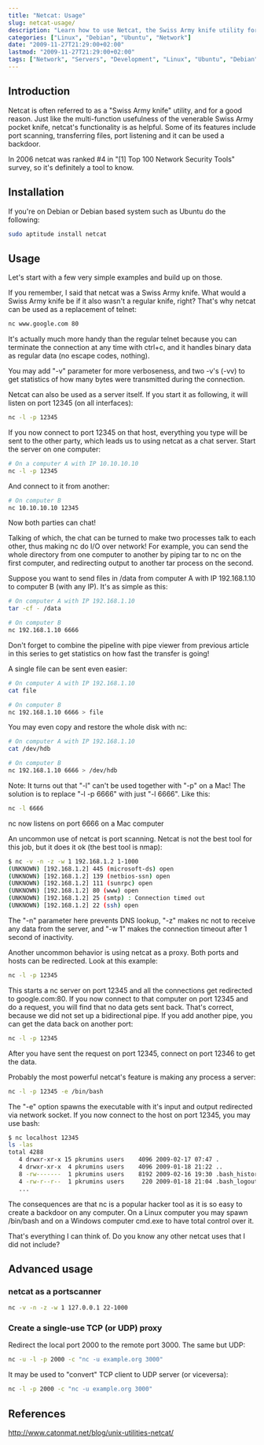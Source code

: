 ```yaml
---
title: "Netcat: Usage"
slug: netcat-usage/
description: "Learn how to use Netcat, the Swiss Army knife utility for network operations including port scanning, file transfers, chat, proxying and more."
categories: ["Linux", "Debian", "Ubuntu", "Network"]
date: "2009-11-27T21:29:00+02:00"
lastmod: "2009-11-27T21:29:00+02:00"
tags: ["Network", "Servers", "Development", "Linux", "Ubuntu", "Debian"]
---
```


## Introduction

Netcat is often referred to as a "Swiss Army knife" utility, and for a good reason. Just like the multi-function usefulness of the venerable Swiss Army pocket knife, netcat's functionality is as helpful. Some of its features include port scanning, transferring files, port listening and it can be used a backdoor.

In 2006 netcat was ranked #4 in "[1] Top 100 Network Security Tools" survey, so it's definitely a tool to know.

## Installation

If you're on Debian or Debian based system such as Ubuntu do the following:

```bash
sudo aptitude install netcat
```

## Usage

Let's start with a few very simple examples and build up on those.

If you remember, I said that netcat was a Swiss Army knife. What would a Swiss Army knife be if it also wasn't a regular knife, right? That's why netcat can be used as a replacement of telnet:

```bash
nc www.google.com 80
```

It's actually much more handy than the regular telnet because you can terminate the connection at any time with ctrl+c, and it handles binary data as regular data (no escape codes, nothing).

You may add "-v" parameter for more verboseness, and two -v's (-vv) to get statistics of how many bytes were transmitted during the connection.

Netcat can also be used as a server itself. If you start it as following, it will listen on port 12345 (on all interfaces):

```bash
nc -l -p 12345
```

If you now connect to port 12345 on that host, everything you type will be sent to the other party, which leads us to using netcat as a chat server. Start the server on one computer:

```bash
# On a computer A with IP 10.10.10.10
nc -l -p 12345
```

And connect to it from another:

```bash
# On computer B
nc 10.10.10.10 12345
```

Now both parties can chat!

Talking of which, the chat can be turned to make two processes talk to each other, thus making nc do I/O over network! For example, you can send the whole directory from one computer to another by piping tar to nc on the first computer, and redirecting output to another tar process on the second.

Suppose you want to send files in /data from computer A with IP 192.168.1.10 to computer B (with any IP). It's as simple as this:

```bash
# On computer A with IP 192.168.1.10
tar -cf - /data
```

```bash
# On computer B
nc 192.168.1.10 6666
```

Don't forget to combine the pipeline with pipe viewer from previous article in this series to get statistics on how fast the transfer is going!

A single file can be sent even easier:

```bash
# On computer A with IP 192.168.1.10
cat file
```

```bash
# On computer B
nc 192.168.1.10 6666 > file
```

You may even copy and restore the whole disk with nc:

```bash
# On computer A with IP 192.168.1.10
cat /dev/hdb
```

```bash
# On computer B
nc 192.168.1.10 6666 > /dev/hdb
```

Note: It turns out that "-l" can't be used together with "-p" on a Mac! The solution is to replace "-l -p 6666" with just "-l 6666". Like this:

```bash
nc -l 6666
```

nc now listens on port 6666 on a Mac computer

An uncommon use of netcat is port scanning. Netcat is not the best tool for this job, but it does it ok (the best tool is nmap):

```bash
$ nc -v -n -z -w 1 192.168.1.2 1-1000
(UNKNOWN) [192.168.1.2] 445 (microsoft-ds) open
(UNKNOWN) [192.168.1.2] 139 (netbios-ssn) open
(UNKNOWN) [192.168.1.2] 111 (sunrpc) open
(UNKNOWN) [192.168.1.2] 80 (www) open
(UNKNOWN) [192.168.1.2] 25 (smtp) : Connection timed out
(UNKNOWN) [192.168.1.2] 22 (ssh) open
```

The "-n" parameter here prevents DNS lookup, "-z" makes nc not to receive any data from the server, and "-w 1" makes the connection timeout after 1 second of inactivity.

Another uncommon behavior is using netcat as a proxy. Both ports and hosts can be redirected. Look at this example:

```bash
nc -l -p 12345
```

This starts a nc server on port 12345 and all the connections get redirected to google.com:80. If you now connect to that computer on port 12345 and do a request, you will find that no data gets sent back. That's correct, because we did not set up a bidirectional pipe. If you add another pipe, you can get the data back on another port:

```bash
nc -l -p 12345
```

After you have sent the request on port 12345, connect on port 12346 to get the data.

Probably the most powerful netcat's feature is making any process a server:

```bash
nc -l -p 12345 -e /bin/bash
```

The "-e" option spawns the executable with it's input and output redirected via network socket. If you now connect to the host on port 12345, you may use bash:

```bash
$ nc localhost 12345
ls -las
total 4288
   4 drwxr-xr-x 15 pkrumins users    4096 2009-02-17 07:47 .
   4 drwxr-xr-x  4 pkrumins users    4096 2009-01-18 21:22 ..
   8 -rw-------  1 pkrumins users    8192 2009-02-16 19:30 .bash_history
   4 -rw-r--r--  1 pkrumins users     220 2009-01-18 21:04 .bash_logout
   ...
```

The consequences are that nc is a popular hacker tool as it is so easy to create a backdoor on any computer. On a Linux computer you may spawn /bin/bash and on a Windows computer cmd.exe to have total control over it.

That's everything I can think of. Do you know any other netcat uses that I did not include?

## Advanced usage

### netcat as a portscanner

```bash
nc -v -n -z -w 1 127.0.0.1 22-1000
```

### Create a single-use TCP (or UDP) proxy

Redirect the local port 2000 to the remote port 3000. The same but UDP:

```bash
nc -u -l -p 2000 -c "nc -u example.org 3000"
```

It may be used to "convert" TCP client to UDP server (or viceversa):

```bash
nc -l -p 2000 -c "nc -u example.org 3000"
```

## References

http://www.catonmat.net/blog/unix-utilities-netcat/
